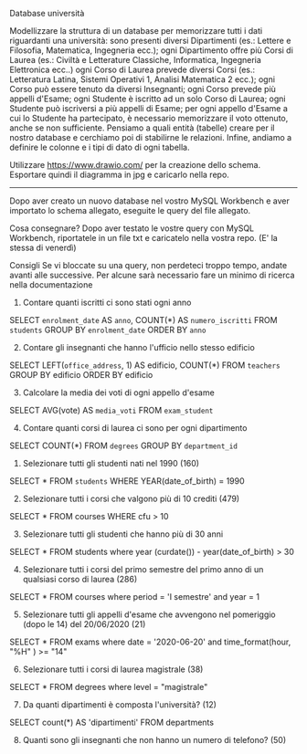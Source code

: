 Database università


Modellizzare la struttura di un database per memorizzare tutti i dati riguardanti una università:
sono presenti diversi Dipartimenti (es.: Lettere e Filosofia, Matematica, Ingegneria ecc.);
ogni Dipartimento offre più Corsi di Laurea (es.: Civiltà e Letterature Classiche, Informatica, Ingegneria Elettronica ecc..)
ogni Corso di Laurea prevede diversi Corsi (es.: Letteratura Latina, Sistemi Operativi 1, Analisi Matematica 2 ecc.);
ogni Corso può essere tenuto da diversi Insegnanti;
ogni Corso prevede più appelli d'Esame;
ogni Studente è iscritto ad un solo Corso di Laurea;
ogni Studente può iscriversi a più appelli di Esame;
per ogni appello d'Esame a cui lo Studente ha partecipato, è necessario memorizzare il voto ottenuto, anche se non sufficiente.
Pensiamo a quali entità (tabelle) creare per il nostro database e cerchiamo poi di stabilirne le relazioni. Infine, andiamo a definire le colonne e i tipi di dato di ogni tabella.

Utilizzare https://www.drawio.com/ per la creazione dello schema.
Esportare quindi il diagramma in jpg e caricarlo nella repo.


--------------------------

Dopo aver creato un nuovo database nel vostro MySQL Workbench e aver importato lo schema allegato, eseguite le query del file allegato.

Cosa consegnare?
Dopo aver testato le vostre query con MySQL Workbench, riportatele in un file txt e caricatelo nella vostra repo. (E' la stessa di venerdì)

Consigli
Se vi bloccate su una query, non perdeteci troppo tempo, andate avanti alle successive. Per alcune sarà necessario fare un minimo di ricerca nella documentazione


1. Contare quanti iscritti ci sono stati ogni anno

SELECT `enrolment_date` AS `anno`, COUNT(*) AS `numero_iscritti`
FROM `students`
GROUP BY `enrolment_date`
ORDER BY `anno`



2. Contare gli insegnanti che hanno l'ufficio nello stesso edificio

SELECT LEFT(`office_address`, 1) AS edificio, COUNT(*)
FROM `teachers`
GROUP BY edificio
ORDER BY edificio



3. Calcolare la media dei voti di ogni appello d'esame

SELECT AVG(vote) AS `media_voti`
FROM `exam_student`




4. Contare quanti corsi di laurea ci sono per ogni dipartimento

SELECT COUNT(*) 
FROM `degrees`
GROUP BY `department_id` 


1. Selezionare tutti gli studenti nati nel 1990 (160)

SELECT * 
FROM `students`
WHERE YEAR(date_of_birth) = 1990


2. Selezionare tutti i corsi che valgono più di 10 crediti (479)

SELECT *
FROM courses
WHERE cfu > 10


3. Selezionare tutti gli studenti che hanno più di 30 anni

SELECT *
FROM students
where year (curdate()) - year(date_of_birth) > 30


4. Selezionare tutti i corsi del primo semestre del primo anno di un qualsiasi corso di
laurea (286)

SELECT * 
FROM courses
where period = 'I semestre' and year = 1


5. Selezionare tutti gli appelli d'esame che avvengono nel pomeriggio (dopo le 14) del
20/06/2020 (21)

SELECT * 
FROM exams
where date = '2020-06-20' and time_format(hour, "%H" ) >= "14"


6. Selezionare tutti i corsi di laurea magistrale (38)

SELECT * 
FROM degrees
where level = "magistrale"


7. Da quanti dipartimenti è composta l'università? (12)

SELECT count(*) AS 'dipartimenti'
FROM departments



8. Quanti sono gli insegnanti che non hanno un numero di telefono? (50)




